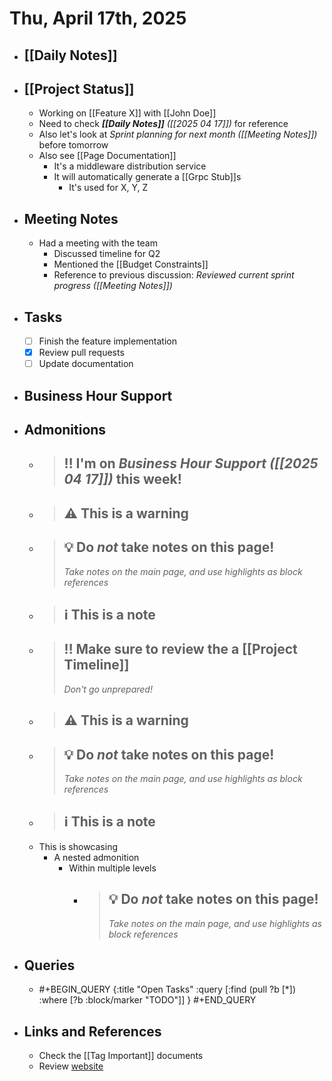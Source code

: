 # Thu, April 17th, 2025

- ## [[Daily Notes]]

- ## [[Project Status]]
	- Working on [[Feature X]] with [[John Doe]]
	- Need to check _**[[Daily Notes]]** ([[2025 04 17]])_ for reference
	- Also let's look at _Sprint planning for next month ([[Meeting Notes]])_ before tomorrow
	- Also see [[Page Documentation]]
		- It's a middleware distribution service
		- It will automatically generate a [[Grpc Stub]]s
			- It's used for X, Y, Z
- ## Meeting Notes
  - Had a meeting with the team
    - Discussed timeline for Q2
    - Mentioned the [[Budget Constraints]]
    - Reference to previous discussion: _Reviewed current sprint progress ([[Meeting Notes]])_
- ## Tasks
  - [ ] Finish the feature implementation
  - [x] Review pull requests
  - [ ] Update documentation
- ## Business Hour Support
- ## Admonitions
  - > ## ‼️ I'm on _**Business Hour Support** ([[2025 04 17]])_ this week!
  - > ## ⚠️ This is a warning
  - > ## 💡 Do *not* take notes on this page!
    > _Take notes on the main page, and use highlights as *block references*_
  - > ## ℹ️ This is a note
  - > ## ‼️ Make sure to review the a [[Project Timeline]]
    > _*Don't go unprepared!*_
  - > ## ⚠️ This is a warning
  - > ## 💡 Do *not* take notes on this page!
    > _Take notes on the main page, and use highlights as *block references*_
  - > ## ℹ️ This is a note
  - This is showcasing
    - A nested admonition
      - Within multiple levels
        - > ## 💡 Do *not* take notes on this page!
          > _Take notes on the main page, and use highlights as *block references*_
- ## Queries
  - #+BEGIN_QUERY
    {:title "Open Tasks"
    :query [:find (pull ?b [*])
            :where
            [?b :block/marker "TODO"]]
    }
    #+END_QUERY
- ## Links and References
  - Check the [[Tag Important]] documents
  - Review [website](https://example.com)
